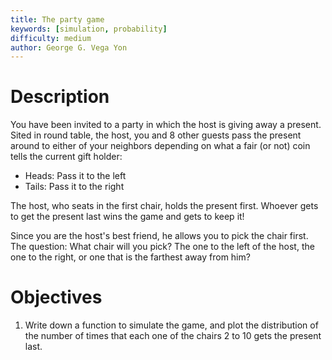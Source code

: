 ```yaml
---
title: The party game
keywords: [simulation, probability]
difficulty: medium
author: George G. Vega Yon
---
```


# Description

You have been invited to a party in which the host is giving away a present.
Sited in round table, the host, you and 8 other guests pass the present
around to either of your neighbors depending on what a fair (or not) coin
tells the current gift holder:

*   Heads: Pass it to the left
*   Tails: Pass it to the right

The host, who seats in the first chair, holds the present first.
Whoever gets to get the present last wins the game and gets to keep it!

Since you are the host's best friend, he allows you to pick the chair first.
The question: What chair will you pick? The one to the left of the host,
the one to the right, or one that is the farthest away from him?

# Objectives

1.  Write down a function to simulate the game, and plot the distribution of
    the number of times that each one of the chairs 2 to 10 gets the present
    last.

